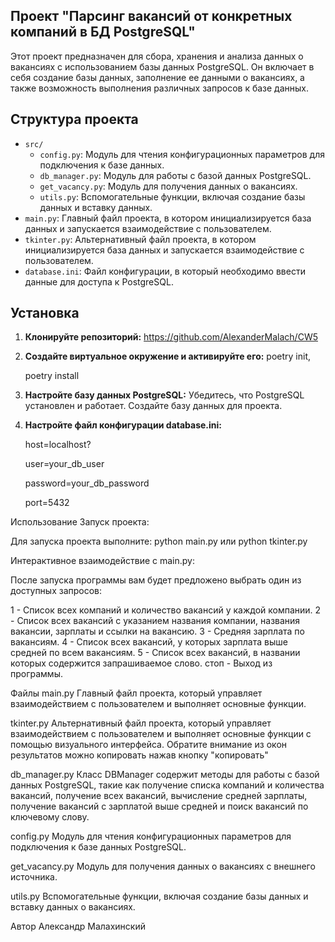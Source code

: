 ## Проект "Парсинг вакансий от конкретных компаний в БД PostgreSQL"


Этот проект предназначен для сбора, хранения и анализа данных о вакансиях с использованием базы данных PostgreSQL. Он включает в себя создание базы данных, заполнение ее данными о вакансиях, а также возможность выполнения различных запросов к базе данных.

## Структура проекта

- `src/`
  - `config.py`: Модуль для чтения конфигурационных параметров для подключения к базе данных.
  - `db_manager.py`: Модуль для работы с базой данных PostgreSQL.
  - `get_vacancy.py`: Модуль для получения данных о вакансиях.
  - `utils.py`: Вспомогательные функции, включая создание базы данных и вставку данных.
- `main.py`: Главный файл проекта, в котором инициализируется база данных и запускается взаимодействие с пользователем.
- `tkinter.py`: Альтернативный файл проекта, в котором инициализируется база данных и запускается взаимодействие с пользователем.
- `database.ini`: Файл конфигурации, в который необходимо ввести данные для доступа к PostgreSQL.

## Установка

1. **Клонируйте репозиторий:**
     https://github.com/AlexanderMalach/CW5

2. **Создайте виртуальное окружение и активируйте его:**
    poetry init, 

    poetry install

3. **Настройте базу данных PostgreSQL:**
    Убедитесь, что PostgreSQL установлен и работает. Создайте базу данных для проекта.

4. **Настройте файл конфигурации database.ini:**

    host=localhost? 

    user=your_db_user 

    password=your_db_password  

    port=5432  


Использование
Запуск проекта:

Для запуска проекта выполните:
    python main.py
или
    python tkinter.py

Интерактивное взаимодействие с main.py:

После запуска программы вам будет предложено выбрать один из доступных запросов:

1 - Список всех компаний и количество вакансий у каждой компании.
2 - Список всех вакансий с указанием названия компании, названия вакансии, зарплаты и ссылки на вакансию.
3 - Средняя зарплата по вакансиям.
4 - Список всех вакансий, у которых зарплата выше средней по всем вакансиям.
5 - Список всех вакансий, в названии которых содержится запрашиваемое слово.
стоп - Выход из программы.

Файлы
main.py
Главный файл проекта, который управляет взаимодействием с пользователем и выполняет основные функции.

tkinter.py
Альтернативный файл проекта, который управляет взаимодействием с пользователем и выполняет основные функции с помощью визуального интерфейса.
Обратите внимание из окон результатов можно копировать нажав кнопку "копировать"

db_manager.py
Класс DBManager содержит методы для работы с базой данных PostgreSQL, такие как получение списка компаний и количества вакансий, получение всех вакансий, вычисление средней зарплаты, получение вакансий с зарплатой выше средней и поиск вакансий по ключевому слову.

config.py
Модуль для чтения конфигурационных параметров для подключения к базе данных PostgreSQL.

get_vacancy.py
Модуль для получения данных о вакансиях с внешнего источника.

utils.py
Вспомогательные функции, включая создание базы данных и вставку данных о вакансиях.


Автор
Александр Малахинский